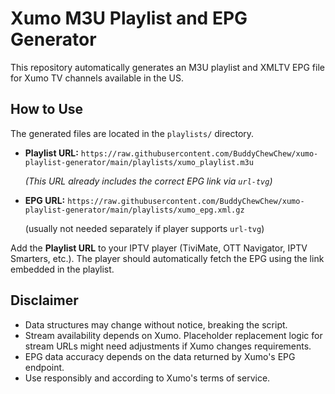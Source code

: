 # Xumo M3U Playlist and EPG Generator

This repository automatically generates an M3U playlist and XMLTV EPG file for Xumo TV channels available in the US.

## How to Use

The generated files are located in the `playlists/` directory.

*   **Playlist URL:**
    `https://raw.githubusercontent.com/BuddyChewChew/xumo-playlist-generator/main/playlists/xumo_playlist.m3u`
    
    
    *(This URL already includes the correct EPG link via `url-tvg`)*

    
*   **EPG URL:**
    `https://raw.githubusercontent.com/BuddyChewChew/xumo-playlist-generator/main/playlists/xumo_epg.xml.gz`
    

     (usually not needed separately if player supports `url-tvg`)

Add the **Playlist URL** to your IPTV player (TiviMate, OTT Navigator, IPTV Smarters, etc.). The player should automatically fetch the EPG using the link embedded in the playlist.

## Disclaimer

*   Data structures may change without notice, breaking the script.
*   Stream availability depends on Xumo. Placeholder replacement logic for stream URLs might need adjustments if Xumo changes requirements.
*   EPG data accuracy depends on the data returned by Xumo's EPG endpoint.
*   Use responsibly and according to Xumo's terms of service.
